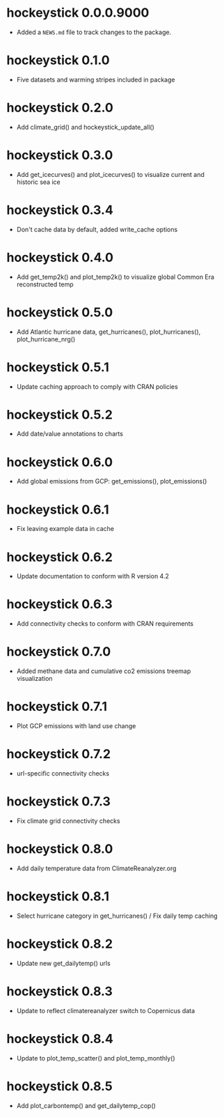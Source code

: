 # hockeystick 0.0.0.9000

* Added a `NEWS.md` file to track changes to the package.

# hockeystick 0.1.0

* Five datasets and warming stripes included in package

# hockeystick 0.2.0

* Add climate_grid() and hockeystick_update_all()

# hockeystick 0.3.0

* Add get_icecurves() and plot_icecurves() to visualize current and historic sea ice

# hockeystick 0.3.4

* Don't cache data by default, added write_cache options

# hockeystick 0.4.0

* Add get_temp2k() and plot_temp2k() to visualize global Common Era reconstructed temp

# hockeystick 0.5.0

* Add Atlantic hurricane data, get_hurricanes(), plot_hurricanes(), plot_hurricane_nrg()

# hockeystick 0.5.1

* Update caching approach to comply with CRAN policies

# hockeystick 0.5.2

* Add date/value annotations to charts

# hockeystick 0.6.0

* Add global emissions from GCP: get_emissions(), plot_emissions()

# hockeystick 0.6.1

* Fix leaving example data in cache

# hockeystick 0.6.2

* Update documentation to conform with R version 4.2

# hockeystick 0.6.3

* Add connectivity checks to conform with CRAN requirements

# hockeystick 0.7.0

* Added methane data and cumulative co2 emissions treemap visualization

# hockeystick 0.7.1

* Plot GCP emissions with land use change

# hockeystick 0.7.2

* url-specific connectivity checks

# hockeystick 0.7.3

* Fix climate grid connectivity checks

# hockeystick 0.8.0

* Add daily temperature data from ClimateReanalyzer.org

# hockeystick 0.8.1

* Select hurricane category in get_hurricanes() / Fix daily temp caching

# hockeystick 0.8.2

* Update new get_dailytemp() urls

# hockeystick 0.8.3

* Update to reflect climatereanalyzer switch to Copernicus data

# hockeystick 0.8.4

* Update to plot_temp_scatter() and plot_temp_monthly()

# hockeystick 0.8.5

* Add plot_carbontemp() and get_dailytemp_cop()
